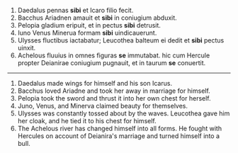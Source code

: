 1. Daedalus pennas **sibi** et Icaro filio fecit.
2. Bacchus Ariadnen amauit et **sibi** in coniugium abduxit.
3. Pelopia gladium eripuit, et in pectus **sibi** detrusit.
4. Iuno Venus Minerua formam **sibi** uindicauerunt.
5. Ulysses fluctibus iactabatur; Leucothea balteum ei dedit et **sibi** pectus uinxit.
6. Achelous fluuius in omnes figuras **se** immutabat. hic cum Hercule propter Deianirae coniugium pugnauit, et in taurum **se** conuertit.

--------------

1. Daedalus made wings for himself and his son Icarus.
2. Bacchus loved Ariadne and took her away in marriage for himself.
3. Pelopia took the sword and thrust it into her own chest for herself.
4. Juno, Venus, and Minerva claimed beauty for themselves.
5. Ulysses was constantly tossed about by the waves. Leucothea gave him her cloak, and he tied it to his chest for himself.
6. The Achelous river has changed himself into all forms. He fought with Hercules on account of Deianira's marriage and turned himself into a bull.
